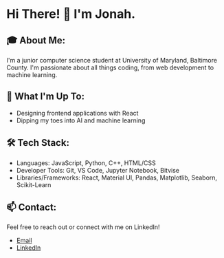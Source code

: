 # Hi There! 👋 I'm Jonah.

## 🎓 About Me:

I'm a junior computer science student at University of Maryland, Baltimore County. I'm passionate about all things coding, from web development to machine learning.

## 🚀 What I'm Up To:

 - Designing frontend applications with React
 - Dipping my toes into AI and machine learning

## 🛠️ Tech Stack:

 - Languages: JavaScript, Python, C++, HTML/CSS
 - Developer Tools: Git, VS Code, Jupyter Notebook, Bitvise
 - Libraries/Frameworks: React, Material UI, Pandas, Matplotlib, Seaborn, Scikit-Learn

## 📫 Contact:

Feel free to reach out or connect with me on LinkedIn!

 - [Email](mailto:silversteinjonah@gmail.com)
 - [LinkedIn](https://www.linkedin.com/in/jonah-sliv/)

<!--
- 🔭 I’m currently working on ...
- 🌱 I’m currently learning ...
- 👯 I’m looking to collaborate on ...
- 🤔 I’m looking for help with ...
- 💬 Ask me about ...
- 📫 How to reach me: ...
- 😄 Pronouns: ...
- ⚡ Fun fact: ...
-->

